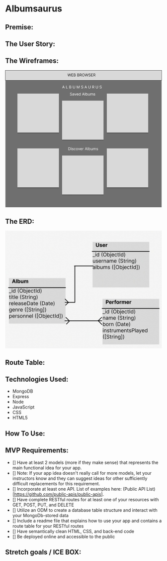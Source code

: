 # Albumsaurus

## Premise: 


## The User Story:


## The Wireframes:
![ERD](public/imgs/P2-Wireframe.png)


## The ERD: 
![ERD](public/imgs/ERD.png)


## Route Table:


## Technologies Used:
- MongoDB
- Express
- Node
- JavaScript
- CSS
- HTML5


## How To Use:


## MVP Requirements:
- [] Have at least 2 models (more if they make sense) that represents the main functional idea for your app.
- [] Note: If your app idea doesn't really call for more models, let your instructors know and they can suggest ideas for other sufficiently difficult replacements for this requirement.
- [] Incorporate at least one API. List of examples here: (Public API List)[https://github.com/public-apis/public-apis].
- [] Have complete RESTful routes for at least one of your resources with GET, POST, PUT, and DELETE
- [] Utilize an ODM to create a database table structure and interact with your MongoDb-stored data
- [] Include a readme file that explains how to use your app and contains a route table for your RESTful routes
- [] Have semantically clean HTML, CSS, and back-end code
- [] Be deployed online and accessible to the public


## Stretch goals / ICE BOX: